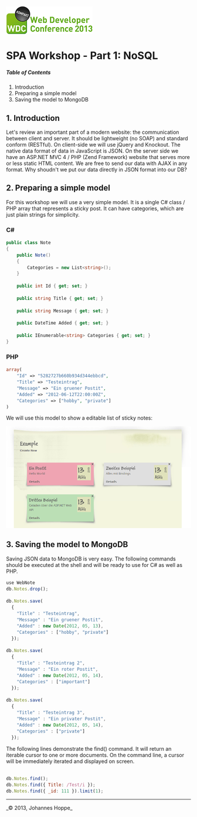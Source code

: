 ![Logo](images/logo.png)

# SPA Workshop - Part 1: NoSQL

##### Table of Contents  
1. Introduction
2. Preparing a simple model
3. Saving the model to MongoDB


## 1. Introduction

Let's review an important part of a modern website: the communication between client and server. It should be lightweight (no SOAP) and standard conform (RESTful). On client-side we will use jQuery and Knockout. The native data format of data in JavaScript is JSON. On the server side we have an ASP.NET MVC 4 / PHP (Zend Framework) website that serves more or less static HTML content. We are free to send our data with AJAX in any format. Why shoudn't we put our data directly in JSON format into our DB?  

 
## 2. Preparing a simple model

For this workshop we will use a very simple model. It is a single C# class / PHP array that represents a sticky post. It can have categories, which are just plain strings for simplicity.  

### C# ###
```csharp
public class Note
{
    public Note()
    {
        Categories = new List<string>();
    }

    public int Id { get; set; }

    public string Title { get; set; }

    public string Message { get; set; }

    public DateTime Added { get; set; }

    public IEnumerable<string> Categories { get; set; }
}
```

### PHP
```php
array(
    "Id" => "5282727b660b934d344ebbcd",
    "Title" => "Testeintrag",
    "Message" => "Ein gruener Postit",
    "Added" => "2012-06-12T22:00:00Z",
    "Categories" => ["hobby", "private"]
)
```

We will use this model to show a editable list of sticky notes:

![Screenshot](images/screenshot.png) 

## 3. Saving the model to MongoDB

Saving JSON data to MongoDB is very easy.
The following commands should be executed at the shell and will be ready to use for C# as well as PHP.

```js
use WebNote
db.Notes.drop();

db.Notes.save(
  {
    "Title" : "Testeintrag",
    "Message" : "Ein gruener Postit",
    "Added" : new Date(2012, 05, 13),
    "Categories" : ["hobby", "private"]
  });

db.Notes.save(
  {
    "Title" : "Testeintrag 2",
    "Message" : "Ein roter Postit",
    "Added" : new Date(2012, 05, 14),
    "Categories" : ["important"]  
  });

db.Notes.save(
  {
    "Title" : "Testeintrag 3",
    "Message" : "Ein privater Postit",
    "Added" : new Date(2012, 05, 14),
    "Categories" : ["private"]  
  });
```

The following lines demonstrate the find() command. It will return an iterable cursor to one or more documents. On the command line, a cursor will be immediately iterated and displayed on screen.

```js

db.Notes.find();
db.Notes.find({ Title: /Test/i });
db.Notes.find({ _id: 111 }).limit(1);
```

<hr>
_&copy; 2013, Johannes Hoppe_